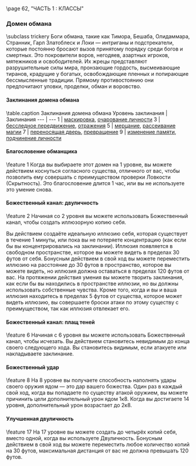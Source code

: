 \page 62, "ЧАСТЬ 1 : КЛАССЫ"
### Домен обмана
\subclass trickery
Боги обмана, такие как Тимора, Бешаба, Олидаммара, Странник, Гарл Златоблеск и Локи — интриганы и подстрекатели, которые постоянно бросают вызов принятому порядку среди богов и смертных. Это покровители воров, негодяев, азартных игроков, мятежников и освободителей. Их жрецы представляют разрушительные силы мира, пронзающие гордость, высмеивающие тиранов, крадущие у богатых, освобождающие пленных и попирающие бессмысленные традиции. Прямому противостоянию они предпочитают уловки, проделки, обман и воровство.

#### Заклинания домена обмана
\table.caption Заклинания домена обмана
Уровень заклинания | Заклинания
--- | ---
1 | [маскировка](disguise_self), [очарование личности](charm_person)
3 | [бесследное передвижение](pass_without_trace), [отражения](mirror_image)
5 | [мерцание](blink), [рассеивание магии](dispel_magic)
7 | [переносящая дверь](dimension_door), [превращение](polymorph)
9 | [изменение памяти](modify_memory), [подчинение личности](dominate_person)

#### Благословение обманщика
\feature 1
Когда вы выбираете этот домен на 1 уровне, вы можете действием коснуться согласного существа, отличного от вас, чтобы позволить ему совершать с преимуществом проверки Ловкости (Скрытность). Это благословение длится 1 час, или вы не используете это умение снова.

#### Божественный канал: двуличность
\feature 2
Начиная со 2 уровня вы можете использовать Божественный канал, чтобы создать иллюзорную копию себя.

Вы действием создаёте идеальную иллюзию себя, которая существует в течение 1 минуты, или пока вы не потеряете концентрацию (как если бы вы концентрировались на заклинании). Иллюзия появляется в свободном пространстве, которое вы можете видеть в пределах 30 футов от себя. Бонусным действием в свой ход вы можете переместить иллюзию на расстояние до 30 футов в пространство, которое вы можете видеть, но иллюзия должна оставаться в пределах 120 футов от вас. На протяжении действия умения вы можете творить заклинания, как если бы вы находились в пространстве иллюзии, но вы должны использовать собственные чувства. Кроме того, когда и вы и ваша иллюзия находитесь в пределах 5 футов от существа, которое может видеть иллюзию, вы совершаете броски атаки по этому существу с преимуществом, так как иллюзия отвлекает его.

#### Божественный канал: плащ теней
\feature 6
Начиная с 6 уровня вы можете использовать Божественный канал, чтобы исчезать. Вы действием становитесь невидимым до конца своего следующего хода. Вы становитесь видимым, если атакуете или накладываете заклинание.

#### Божественный удар
\feature 8
На 8 уровне вы получаете способность наполнять удары своего оружия ядом — это дар вашего божества. Один раз в каждый свой ход, когда вы попадаете по существу атакой оружием, вы можете причинить цели дополнительный урон ядом 1к8. Когда вы достигаете 14 уровня, дополнительный урон возрастает до 2к8.

#### Улучшенная двуличность
\feature 17
На 17 уровне вы можете создать до четырёх копий себя, вместо одной, когда вы используете Двуличность. Бонусным действием в свой ход вы можете переместить любое количество копий на 30 футов, максимальная дистанция от вас не должна превышать 120 футов.

